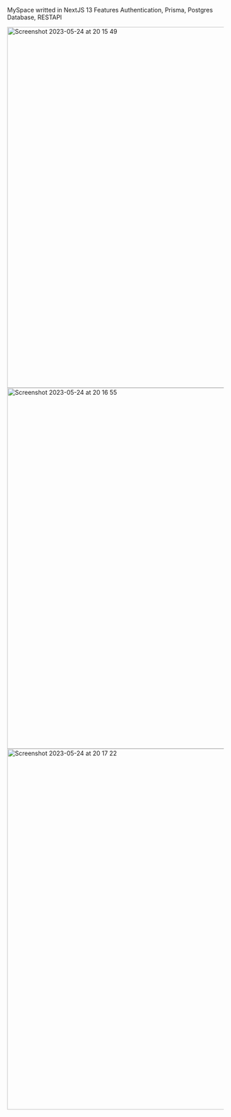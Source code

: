 MySpace writted in NextJS 13
Features Authentication, Prisma, Postgres Database, RESTAPI

<img width="838" alt="Screenshot 2023-05-24 at 20 15 49" src="https://github.com/real-tanaka/myspace/assets/95647567/b3526bee-4e51-449c-9bf5-9a729bcfcecc">
<img width="838" alt="Screenshot 2023-05-24 at 20 16 55" src="https://github.com/real-tanaka/myspace/assets/95647567/31716ef1-d786-4b57-b657-2c4674e74f6d">
<img width="838" alt="Screenshot 2023-05-24 at 20 17 22" src="https://github.com/real-tanaka/myspace/assets/95647567/45b141fb-d776-42fe-9984-afa14552280e">
